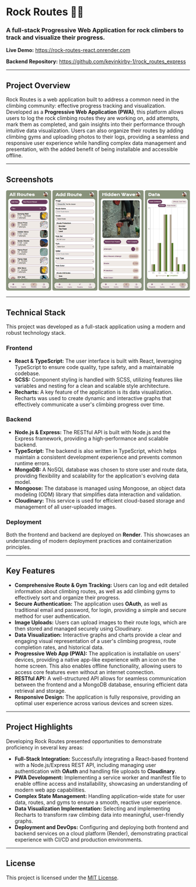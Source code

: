 # Rock Routes 🧗‍♀️

### A full-stack Progressive Web Application for rock climbers to track and visualize their progress.

**Live Demo:** https://rock-routes-react.onrender.com

**Backend Repository:** https://github.com/kevinkirby-1/rock_routes_express

***

## Project Overview

Rock Routes is a web application built to address a common need in the climbing community: effective progress tracking and visualization. Developed as a **Progressive Web Application (PWA)**, this platform allows users to log the rock climbing routes they are working on, add attempts, mark them as completed, and gain insights into their performance through intuitive data visualization. Users can also organize their routes by adding climbing gyms and uploading photos to their logs, providing a seamless and responsive user experience while handling complex data management and presentation, with the added benefit of being installable and accessible offline.

***

## Screenshots

![Screenshots of Rock Routes](/public/demo_grid.png)
***

## Technical Stack

This project was developed as a full-stack application using a modern and robust technology stack.

### Frontend
* **React & TypeScript:** The user interface is built with React, leveraging TypeScript to ensure code quality, type safety, and a maintainable codebase.
* **SCSS:** Component styling is handled with SCSS, utilizing features like variables and nesting for a clean and scalable style architecture.
* **Recharts:** A key feature of the application is its data visualization. Recharts was used to create dynamic and interactive graphs that effectively communicate a user's climbing progress over time.

### Backend
* **Node.js & Express:** The RESTful API is built with Node.js and the Express framework, providing a high-performance and scalable backend.
* **TypeScript:** The backend is also written in TypeScript, which helps maintain a consistent development experience and prevents common runtime errors.
* **MongoDB:** A NoSQL database was chosen to store user and route data, providing flexibility and scalability for the application's evolving data model.
* **Mongoose:** The database is managed using Mongoose, an object data modeling (ODM) library that simplifies data interaction and validation.
* **Cloudinary:** This service is used for efficient cloud-based storage and management of all user-uploaded images.

### Deployment
Both the frontend and backend are deployed on **Render**. This showcases an understanding of modern deployment practices and containerization principles.

***

## Key Features

* **Comprehensive Route & Gym Tracking:** Users can log and edit detailed information about climbing routes, as well as add climbing gyms to effectively sort and organize their progress.
* **Secure Authentication:** The application uses **OAuth**, as well as traditional email and password, for login, providing a simple and secure method for user authentication.
* **Image Uploads:** Users can upload images to their route logs, which are then stored and managed securely using Cloudinary.
* **Data Visualization:** Interactive graphs and charts provide a clear and engaging visual representation of a user's climbing progress, route completion rates, and historical data.
* **Progressive Web App (PWA):** The application is installable on users' devices, providing a native app-like experience with an icon on the home screen. This also enables offline functionality, allowing users to access core features even without an internet connection.
* **RESTful API:** A well-structured API allows for seamless communication between the frontend and a MongoDB database, ensuring efficient data retrieval and storage.
* **Responsive Design:** The application is fully responsive, providing an optimal user experience across various devices and screen sizes.

***

## Project Highlights

Developing Rock Routes presented opportunities to demonstrate proficiency in several key areas:

* **Full-Stack Integration:** Successfully integrating a React-based frontend with a Node.js/Express REST API, including managing user authentication with **OAuth** and handling file uploads to **Cloudinary**.
* **PWA Development:** Implementing a service worker and manifest file to enable offline access and installability, showcasing an understanding of modern web app capabilities.
* **Complex State Management:** Handling application-wide state for user data, routes, and gyms to ensure a smooth, reactive user experience.
* **Data Visualization Implementation:** Selecting and implementing Recharts to transform raw climbing data into meaningful, user-friendly graphs.
* **Deployment and DevOps:** Configuring and deploying both frontend and backend services on a cloud platform (Render), demonstrating practical experience with CI/CD and production environments.

***

## License

This project is licensed under the [MIT License](https://opensource.org/licenses/MIT).